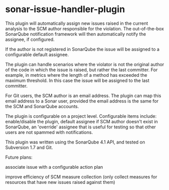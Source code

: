 sonar-issue-handler-plugin
==========================

This plugin will automatically assign new issues raised in the current analysis to the SCM author responsible
for the violation.  The out-of-the-box SonarQube notification framework will then automatically notify the assignee,
if configured.

If the author is not registered in SonarQube the issue will be assigned to a configurable default assignee.
  
The plugin can handle scenarios where the violator is not the original author of the code in which
the issue is raised, but rather the last committer.  For example, in metrics where the length of a
method has exceeded the maximum threshold.  In this case the issue will be assigned to the last committer.

For Git users, the SCM author is an email address.  The plugin can map this email address to a Sonar user,
provided the email address is the same for the SCM and SonarQube accounts.


The plugin is configurable on a project level.  Configurable items include: enable/disable the plugin, default assignee if SCM author doesn't exist in SonarQube, an 'override' assignee that is useful for testing so that other users are not spammed with notifications.

This plugin was written using the SonarQube 4.1 API, and tested on Subversion 1.7 and Git.

Future plans:

associate issue with a configurable action plan

improve efficiency of SCM measure collection (only collect measures for resources that have new issues raised against them)




